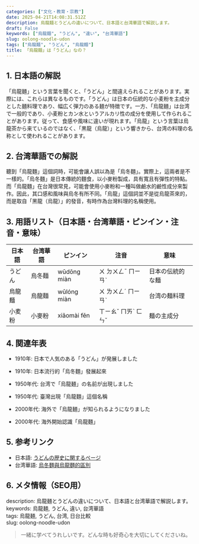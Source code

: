 ```yaml
---
categories: ["文化・教育・宗教"]
date: 2025-04-21T14:08:31.512Z
description: 烏龍麺とうどんの違いについて、日本語と台湾華語で解説します。
draft: False
keywords: ["烏龍麺", "うどん", "違い", "台湾華語"]
slug: oolong-noodle-udon
tags: ["烏龍麺", "うどん", "烏龍麵"]
title: 「烏龍麺」は「うどん」なの？
---
```




## 1. 日本語の解説  
「烏龍麺」という言葉を聞くと、「うどん」と間違えられることがあります。実際には、これらは異なるものです。「うどん」は日本の伝統的な小麦粉を主成分とした麺料理であり、幅広く弾力のある麺が特徴です。一方、「烏龍麺」は台湾で一般的であり、小麦粉とカン水というアルカリ性の成分を使用して作られることがあります。従って、食感や風味に違いが現れます。「烏龍」という言葉は烏龍茶から来ているのではなく、「黒龍（烏龍）」という響きから、台湾の料理の名称として使われることがあります。

## 2. 台湾華語での解説  
聽到「烏龍麵」這個詞時，可能會讓人誤以為是「烏冬麵」。實際上，這兩者是不一樣的。「烏冬麵」是日本傳統的麵食，以小麥粉製成，具有寬且有彈性的特點。而「烏龍麵」在台灣很常見，可能會使用小麥粉和一種叫做鹼水的鹼性成分來製作。因此，其口感和風味與烏冬有所不同。「烏龍」這個詞並不是從烏龍茶來的，而是取自「黑龍（烏龍）」的發音，有時作為台灣料理的名稱使用。

## 3. 用語リスト（日本語・台湾華語・ピンイン・注音・意味）  

| 日本語     | 台湾華語   | ピンイン   | 注音    | 意味             |
|------------|------------|------------|---------|------------------|
| うどん     | 烏冬麵     | wūdōng miàn| ㄨ ㄉㄨㄥˉ ㄇㄧㄢˋ | 日本の伝統的な麺 |
| 烏龍麺     | 烏龍麵     | wūlóng miàn| ㄨ ㄌㄨㄥˊ ㄇㄧㄢˋ | 台湾の麺料理     |
| 小麦粉     | 小麥粉     | xiǎomài fěn| ㄒㄧㄠˇ ㄇㄞˋ ㄈㄣˇ | 麺の主成分       |

## 4. 関連年表  

- 1910年: 日本で人気のある「うどん」が発展しました  
- 1910年: 日本流行的「烏冬麵」發展起來  

- 1950年代: 台湾で「烏龍麺」の名前が出現しました  
- 1950年代: 臺灣出現「烏龍麵」這個名稱 

- 2000年代: 海外で「烏龍麺」が知られるようになりました  
- 2000年代: 海外開始認識「烏龍麵」 

## 5. 参考リンク

- 日本語: [うどんの歴史に関するページ](https://ja.wikipedia.org/wiki/うどん)
- 台湾華語: [烏冬麵與烏龍麵的區別](https://zh.wikipedia.org/wiki/烏龍麵)

## 6. メタ情報（SEO用）  

description: 烏龍麺とうどんの違いについて、日本語と台湾華語で解説します。  
keywords: 烏龍麺, うどん, 違い, 台湾華語  
tags: 烏龍麺, うどん, 台湾, 日台比較  
slug: oolong-noodle-udon

> 一緒に学べてうれしいです。どんな時も好奇心を大切にしてくださいね。